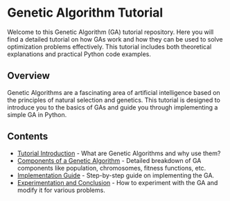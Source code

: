 # Genetic Algorithm Tutorial

Welcome to this Genetic Algorithm (GA) tutorial repository. Here you will find a detailed tutorial on how GAs work and how they can be used to solve optimization problems effectively. This tutorial includes both theoretical explanations and practical Python code examples.

## Overview

Genetic Algorithms are a fascinating area of artificial intelligence based on the principles of natural selection and genetics. This tutorial is designed to introduce you to the basics of GAs and guide you through implementing a simple GA in Python.

## Contents

- [Tutorial Introduction](docs/Tutorial_Introduction.md) - What are Genetic Algorithms and why use them?
- [Components of a Genetic Algorithm](docs/Components_of_GA.md) - Detailed breakdown of GA components like population, chromosomes, fitness functions, etc.
- [Implementation Guide](docs/Implementation_Guide.md) - Step-by-step guide on implementing the GA.
- [Experimentation and Conclusion](docs/Experimentation_and_Conclusion.md) - How to experiment with the GA and modify it for various problems.


